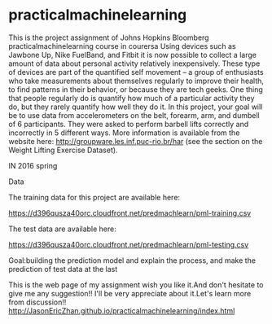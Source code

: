 # practicalmachinelearning
This is the  project assignment of Johns Hopkins Bloomberg practicalmachinelearning course in courersa
Using devices such as Jawbone Up, Nike FuelBand, and Fitbit it is now possible to collect a large amount of data about personal activity relatively inexpensively. These type of devices are part of the quantified self movement – a group of enthusiasts who take measurements about themselves regularly to improve their health, to find patterns in their behavior, or because they are tech geeks. One thing that people regularly do is quantify how much of a particular activity they do, but they rarely quantify how well they do it. In this project, your goal will be to use data from accelerometers on the belt, forearm, arm, and dumbell of 6 participants. They were asked to perform barbell lifts correctly and incorrectly in 5 different ways. More information is available from the website here: http://groupware.les.inf.puc-rio.br/har (see the section on the Weight Lifting Exercise Dataset).


IN 2016 spring

Data

The training data for this project are available here:

https://d396qusza40orc.cloudfront.net/predmachlearn/pml-training.csv

The test data are available here:

https://d396qusza40orc.cloudfront.net/predmachlearn/pml-testing.csv

Goal:building the prediction model and explain the process, and make the prediction of test data at the last

This is the web page of my assignment wish you like it.And don't hesitate to give me any suggestion!! I'll be very appreciate about it.Let's learn more from discussion!!
http://JasonEricZhan.github.io/practicalmachinelearning/index.html
